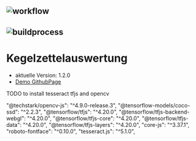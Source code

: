 ## ![workflow](https://github.com/NicoG11/kegelzettelauswertung/actions/workflows/static.yml/badge.svg?branch=gh_page)

## ![buildprocess](https://github.com/NicoG11/kegelzettelauswertung/actions/workflows/static.yml/badge.svg?event=push)

# Kegelzettelauswertung
- aktuelle Version: 1.2.0
- [Demo GithubPage](https://nicog11.github.io/kegelzettelauswertung/)



TODO to install tesseract tfjs and opencv

"@techstark/opencv-js": "^4.9.0-release.3",
"@tensorflow-models/coco-ssd": "^2.2.3",
"@tensorflow/tfjs": "^4.20.0",
"@tensorflow/tfjs-backend-webgl": "^4.20.0",
"@tensorflow/tfjs-core": "^4.20.0",
"@tensorflow/tfjs-data": "^4.20.0",
"@tensorflow/tfjs-layers": "^4.20.0",
"core-js": "^3.37.1",
"roboto-fontface": "^0.10.0",
"tesseract.js": "^5.1.0",
